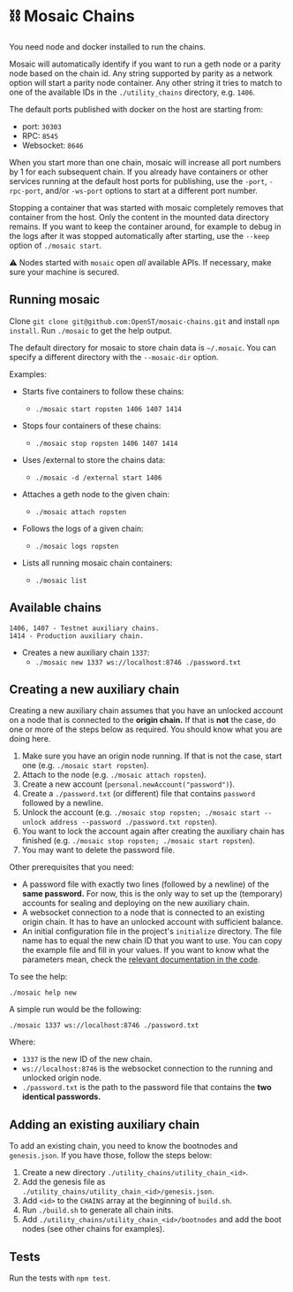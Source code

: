 # ⛓ Mosaic Chains

You need node and docker installed to run the chains.

Mosaic will automatically identify if you want to run a geth node or a parity node based on the chain id.
Any string supported by parity as a network option will start a parity node container.
Any other string it tries to match to one of the available IDs in the `./utility_chains` directory, e.g. `1406`.

The default ports published with docker on the host are starting from:

* port: `30303`
* RPC: `8545`
* Websocket: `8646`

When you start more than one chain, mosaic will increase all port numbers by 1 for each subsequent chain.
If you already have containers or other services running at the default host ports for publishing, use the `-port`, `-rpc-port`, and/or `-ws-port` options to start at a different port number.

Stopping a container that was started with mosaic completely removes that container from the host.
Only the content in the mounted data directory remains.
If you want to keep the container around, for example to debug in the logs after it was stopped automatically after starting, use the `--keep` option of `./mosaic start`.

⚠️ Nodes started with `mosaic` open *all* available APIs. If necessary, make sure your machine is secured.

## Running mosaic

Clone `git clone git@github.com:OpenST/mosaic-chains.git` and install `npm install`.
Run `./mosaic` to get the help output.

The default directory for mosaic to store chain data is `~/.mosaic`.
You can specify a different directory with the `--mosaic-dir` option.

Examples:
* Starts five containers to follow these chains:
  * `./mosaic start ropsten 1406 1407 1414`
 
* Stops four containers of these chains:
  * `./mosaic stop ropsten 1406 1407 1414`

* Uses /external to store the chains data:
  * `./mosaic -d /external start 1406`

* Attaches a geth node to the given chain:
  * `./mosaic attach ropsten`

* Follows the logs of a given chain:
  * `./mosaic logs ropsten`

* Lists all running mosaic chain containers:
  * `./mosaic list`
  
## Available chains
```
1406, 1407 - Testnet auxiliary chains.
1414 - Production auxiliary chain.
```
  

* Creates a new auxiliary chain `1337`:
  * `./mosaic new 1337 ws://localhost:8746 ./password.txt`

## Creating a new auxiliary chain

Creating a new auxiliary chain assumes that you have an unlocked account on a node that is connected to the **origin chain.**
If that is **not** the case, do one or more of the steps below as required.
You should know what you are doing here.

1. Make sure you have an origin node running. If that is not the case, start one (e.g. `./mosaic start ropsten`).
2. Attach to the node (e.g. `./mosaic attach ropsten`).
3. Create a new account (`personal.newAccount("password")`).
4. Create a `./password.txt` (or different) file that contains `password` followed by a newline.
5. Unlock the account (e.g. `./mosaic stop ropsten; ./mosaic start --unlock address --password ./password.txt ropsten`).
6. You want to lock the account again after creating the auxiliary chain has finished (e.g. `./mosaic stop ropsten; ./mosaic start ropsten`).
7. You may want to delete the password file.


Other prerequisites that you need:

* A password file with exactly two lines (followed by a newline) of the **same password.** For now, this is the only way to set up the (temporary) accounts for sealing and deploying on the new auxiliary chain.
* A websocket connection to a node that is connected to an existing origin chain. It has to have an unlocked account with sufficient balance.
* An initial configuration file in the project's `initialize` directory. The file name has to equal the new chain ID that you want to use. You can copy the example file and fill in your values. If you want to know what the parameters mean, check the [relevant documentation in the code](./src/Config/InitConfig.ts).

To see the help:

```
./mosaic help new
```

A simple run would be the following:

```
./mosaic 1337 ws://localhost:8746 ./password.txt
```

Where:

* `1337` is the new ID of the new chain.
* `ws://localhost:8746` is the websocket connection to the running and unlocked origin node.
* `./password.txt` is the path to the password file that contains the **two identical passwords.**

## Adding an existing auxiliary chain

To add an existing chain, you need to know the bootnodes and `genesis.json`.
If you have those, follow the steps below:

1. Create a new directory `./utility_chains/utility_chain_<id>`.
2. Add the genesis file as `./utility_chains/utility_chain_<id>/genesis.json`.
3. Add `<id>` to the `CHAINS` array at the beginning of `build.sh`.
4. Run `./build.sh` to generate all chain inits.
5. Add `./utility_chains/utility_chain_<id>/bootnodes` and add the boot nodes (see other chains for examples).

## Tests

Run the tests with `npm test`.
